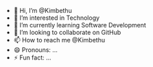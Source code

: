 - 👋 Hi, I’m @Kimbethu
- 👀 I’m interested in Technology
- 🌱 I’m currently learning Software Development
- 💞️ I’m looking to collaborate on GitHub
- 📫 How to reach me @Kimbethu
- 😄 Pronouns: ...
- ⚡ Fun fact: ...

<!---
Kimbethu/Kimbethu is a ✨ special ✨ repository because its `README.md` (this file) appears on your GitHub profile.
You can click the Preview link to take a look at your changes.
--->
